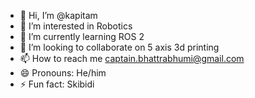 - 👋 Hi, I’m @kapitam
- 👀 I’m interested in Robotics
- 🌱 I’m currently learning ROS 2
- 💞️ I’m looking to collaborate on 5 axis 3d printing
- 📫 How to reach me captain.bhattrabhumi@gmail.com
- 😄 Pronouns: He/him
- ⚡ Fun fact: Skibidi

<!---
kapitam/kapitam is a ✨ special ✨ repository because its `README.md` (this file) appears on your GitHub profile.
You can click the Preview link to take a look at your changes.
--->
